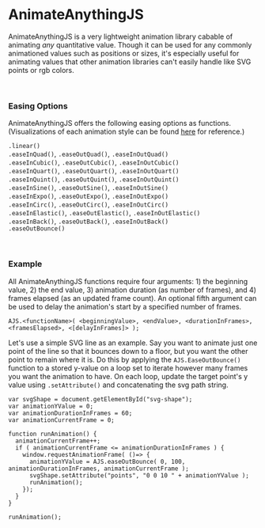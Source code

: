 # AnimateAnythingJS

AnimateAnythingJS is a very lightweight animation library cabable of animating _any_ quantitative value. Though it can be used for any commonly animationed values such as positions or sizes, it's especially useful for animating values that other animation libraries can't easily handle like SVG points or rgb colors. 

<br>

### Easing Options
AnimateAnythingJS offers the following easing options as functions. (Visualizations of each animation style can be found [here](https://easings.net/en) for reference.)

`.linear()` <br>
`.easeInQuad()`, `.easeOutQuad()`, `.easeInOutQuad()` <br>
`.easeInCubic()`, `.easeOutCubic()`, `.easeInOutCubic()` <br>
`.easeInQuart()`, `.easeOutQuart()`, `.easeInOutQuart()` <br>
`.easeInQuint()`, `.easeOutQuint()`, `.easeInOutQuint()` <br>
`.easeInSine()`, `.easeOutSine()`, `.easeInOutSine()` <br>
`.easeInExpo()`, `.easeOutExpo()`, `.easeInOutExpo()` <br>
`.easeInCirc()`, `.easeOutCirc()`, `.easeInOutCirc()` <br>
`.easeInElastic()`, `.easeOutElastic()`, `.easeInOutElastic()` <br>
`.easeInBack()`, `.easeOutBack()`, `.easeInOutBack()` <br>
`.easeOutBounce()` <br>

<br>

### Example

All AnimateAnythingJS functions require four arguments: 1) the beginning value, 2) the end value, 3) animation duration (as number of frames), and 4) frames elapsed (as an updated frame count). An optional fifth argument can be used to delay the animation's start by a specified number of frames.

```
AJS.<functionName>( <beginningValue>, <endValue>, <durationInFrames>, <framesElapsed>, <[delayInFrames]> );
```

Let's use a simple SVG line as an example. Say you want to animate just one point of the line so that it bounces down to a floor, but you want the other point to remain where it is. Do this by applying the `AJS.EaseOutBounce()` function to a stored y-value on a loop set to iterate however many frames you want the animation to have. On each loop, update the target point's y value using `.setAttribute()` and concatenating the svg path string.


```
var svgShape = document.getElementById("svg-shape");
var animationYValue = 0;
var animationDurationInFrames = 60;
var animationCurrentFrame = 0;

function runAnimation() {
  animationCurrentFrame++;
  if ( animationCurrentFrame <= animationDurationInFrames ) {
    window.requestAnimationFrame( ()=> { 
      animationYValue = AJS.easeOutBounce( 0, 100, animationDurationInFrames, animationCurrentFrame );
      svgShape.setAttribute("points", "0 0 10 " + animationYValue );
      runAnimation();
    });
  } 
}

runAnimation();
```




